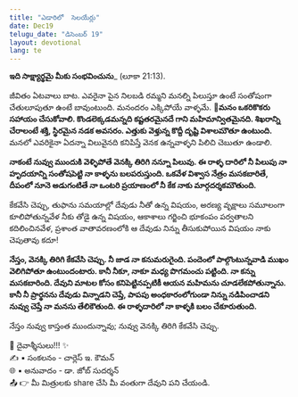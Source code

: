 ```yaml
---
title: "ఎడారిలో  సెలయేర్లు"
date: Dec19
telugu_date: "డిసెంబర్ 19"
layout: devotional
lang: te
---
```

**ఇది సాక్ష్యార్థమై మీకు సంభవించును**_ (లూకా 21:13). 

జీవితం ఏటవాలు బాట. ఎవరైనా పైన నిలబడి రమ్మని మనల్ని పిలుస్తూ ఉంటే సంతోషంగా చేతులూపుతూ ఉంటే బావుంటుంది. మనందరం ఎక్కిపోయే వాళ్ళమే. 
**📖మనం ఒకరికొకరు సహాయం చేసుకోవాలి. కొండలెక్కడమన్నది కష్టతరమైనదే గాని మహిమాన్వితమైనది. శిఖరాన్ని చేరాలంటే శక్తి, స్థిరమైన నడక అవసరం. ఎత్తుకు వెళ్తున్న కొద్దీ దృష్టి విశాలమౌతూ ఉంటుంది.**
 మనలో ఎవరికైనా ఏదన్నా విలువైనది కనిపిస్తే వెనక ఉన్నవాళ్ళని పిలిచి చెబుతూ ఉండాలి.

**నాకంటే నువ్వు ముందుకి వెళ్ళిపోతే వెనక్కి తిరిగి నన్నూ పిలువు. ఈ రాళ్ళ దారిలో నీ పిలుపు నా హృదయాన్ని సంతోషపెట్టి నా కాళ్ళను బలపరుస్తుంది. ఒకవేళ విశ్వాస నేత్రం మసకబారితే, దీపంలో నూనె అడుగంటితే నా ఒంటరి ప్రయాణంలో నీ కేక నాకు మార్గదర్శకమౌతుంది.**

 కేకవేసి చెప్పు, తుఫాను సమయాల్లో దేవుడు నీతో ఉన్న విషయం, అరణ్య వృక్షాలు సమూలంగా కూలిపోతున్నవేళ నీకు తోడై ఉన్న విషయం, ఆకాశాలు గర్జించి భూకంపం పర్వతాలని కదిలించినవేళ, ప్రశాంత వాతావరణంలోకి ఆ దేవుడు నిన్ను తీసుకుపోయిన విషయం నాకు చెపుతావు కదూ! 

**నేస్తం, వెనక్కి తిరిగి కేకవేసి చెప్పు. నీ జాడ నా కనుమరుగైంది. పందెంలో పాల్గొంటున్నవాడి ముఖం వెలిగిపోతూ ఉంటుందంటారు. కానీ నీకూ, నాకూ మధ్య పొగమంచు పట్టింది. నా కన్ను మసకబారింది. దేవుని మాటల కోసం కనిపెట్టినప్పటికీ ఆయన మహిమను చూడలేకపోతున్నాను. కానీ నీ ప్రార్థనను దేవుడు విన్నాడని చెప్తే, పాపపు అంధకారంలోగుండా నిన్ను నడిపించాడని నువ్వు చెప్తే నా మనసు తేలికౌతుంది. ఈ రాళ్ళదారిలో నా కాళ్ళకి బలం చేకూరుతుంది.**

నేస్తం నువ్వు కాస్తంత ముందున్నావు; నువ్వు వెనక్కి తిరిగి కేకవేసి చెప్పు.

<div class="blessing">🙏 <span class="bless-text">దైవాశ్శీసులు!!!</span> ✨</div>

<div class="credit">✍️ <span class="credit-text">▪ సంకలనం - చార్లెస్ ఇ. కౌమన్</span></div>
<div class="credit">🌐 <span class="credit-text">▪ అనువాదం - డా. జోబ్ సుదర్శన్</span></div>


<div class="share">📤 👉 <span class="share-text">మీ మిత్రులకు share చేసి మీ వంతుగా దేవుని పని చేయండి.</span></div>
